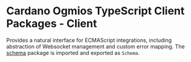 # Cardano Ogmios TypeScript Client Packages - Client

Provides a natural interface for ECMAScript integrations, including abstraction of Websocket
management and custom error mapping. The [schema](../schema) package is imported and
exported as `Schema`.
